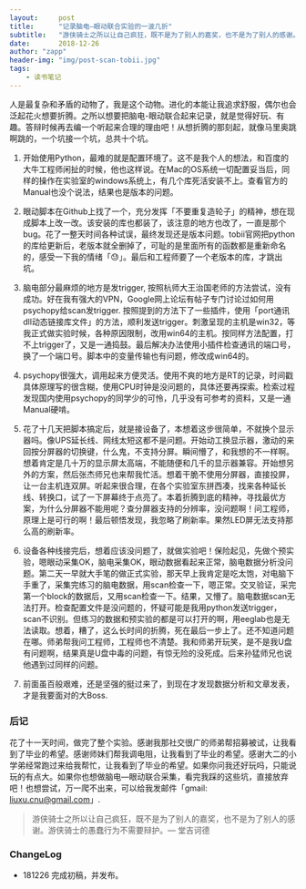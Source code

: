 ```yaml
---
layout:     post
title:      "记录脑电—眼动联合实验的一波几折"
subtitle:   "游侠骑士之所以让自己疯狂，既不是为了别人的嘉奖，也不是为了别人的感谢。游侠骑士的愚蠢行为不需要辩护。"
date:       2018-12-26
author: "zapp"
header-img: "img/post-scan-tobii.jpg"
tags:
    - 读书笔记
---
```


人是最复杂和矛盾的动物了，我是这个动物。进化的本能让我追求舒服，偶尔也会泛起花火想要折腾。之所以想要把脑电-眼动联合起来记录，就是觉得好玩、有趣。答辩时候再去编一个听起来合理的理由吧！从想折腾的那刻起，就像马里奥跳啊跳的，一个坑接一个坑，总共十个坑。

1. 开始使用Python，最难的就是配置环境了。这不是我个人的想法，和百度的大牛工程师闲扯的时候，他也这样说。在Mac的OS系统一切配置妥当后，同样的操作在实验室的windows系统上，有几个库死活安装不上。查看官方的Manual也没个说法，结果也是版本的问题。

2. 眼动脚本在Github上找了一个，充分发挥「不要重复造轮子」的精神，想在现成脚本上改一改。该安装的库也都装了，该注意的地方也改了，一直是那个bug。花了一整天时间各种试误，最终发现还是版本问题。tobii官网把python的库给更新后，老版本就全删掉了，可耻的是里面所有的函数都是重新命名的，感受一下我的情绪「😓」。最后和工程师要了一个老版本的库，才跳出坑。

3. 脑电部分最麻烦的地方是发trigger, 按照杭师大王治国老师的方法尝试，没有成功。好在我有强大的VPN，Google网上论坛有帖子专门讨论过如何用psychopy给scan发trigger. 按照提到的方法下了一些插件，使用「port通讯dll动态链接库文件」的方法，顺利发送trigger。刺激呈现的主机是win32，等我正式做实验时候，各种原因限制，改用win64的主机。按同样方法配置，打不上trigger了，又是一通捣鼓。最后解决办法使用小插件检查通讯的端口号，换了一个端口号。脚本中的变量传输也有问题，修改成win64的。

4. psychopy很强大，调用起来方便灵活。使用不爽的地方是RT的记录，时间戳具体原理写的很含糊，使用CPU时钟是没问题的，具体还要再探索。检索过程发现国内使用psychopy的同学少的可怜，几乎没有可参考的资料，又是一通Manual硬啃。

5. 花了十几天把脚本搞定后，就是接设备了，本想着这步很简单，不就换个显示器吗。像UPS延长线、网线太短这都不是问题。开始动工换显示器，激动的来回按分屏器的切换键，什么鬼，不支持分屏。瞬间懵了，和我想的不一样啊。想着肯定是几十万的显示屏太高端，不能随便和几千的显示器兼容。开始想另外的方案，然后张杰师兄也来帮我忙活。想着干脆不使用分屏器，直接投屏，让一台主机连双屏。听起来很合理，在各个实验室东拼西凑，找来各种延长线、转换口，试了一下屏幕终于点亮了。本着折腾到底的精神，寻找最优方案，为什么分屏器不能用呢？查分屏器支持的分辨率，没问题啊！问工程师，原理上是可行的啊！最后顿悟发现，我忽略了刷新率。果然LED屏无法支持那么高的刷新率。

6. 设备各种线接完后，想着应该没问题了，就做实验吧！保险起见，先做个预实验，嗯眼动采集OK，脑电采集OK，眼动数据看起来正常，脑电数据分析没问题。第二天一早就大手笔的做正式实验，那天早上我肯定是吃太饱，对电脑下手重了，采集完练习的脑电数据，用scan检查一下，嗯正常。交叉验证，采完第一个block的数据后，又用scan检查一下。结果，又懵了。脑电数据scan无法打开。检查配置文件是没问题的，怀疑可能是我用python发送trigger，scan不识别。但练习的数据和预实验的都是可以打开的啊，用eeglab也是无法读取。想着，糟了，这么长时间的折腾，死在最后一步上了。还不知道问题在哪。师弟帮我问工程师，工程师也不清楚。我和师弟开玩笑，是不是我U盘有问题啊，结果真是U盘中毒的问题，有惊无险的没死成。后来孙猛师兄也说他遇到过同样的问题。

7. 前面虽百般艰难，还是坚强的挺过来了，到现在才发现数据分析和文章发表，才是我要面对的大Boss.


### 后记


花了十一天时间，做完了整个实验。感谢我那社交很广的师弟帮招募被试，让我看到了毕业的希望。感谢师妹们帮我调电阻，让我看到了毕业的希望。感谢大二的小学弟经常跑过来给我帮忙，让我看到了毕业的希望。如果你问我还好玩吗，只能说玩的有点大。如果你也想做脑电—眼动联合采集，看完我踩的这些坑，直接放弃吧！也想尝试，万一爬不出来，可以给我发邮件「gmail: liuxu.cnu@gmail.com」.

> 游侠骑士之所以让自己疯狂，既不是为了别人的嘉奖，也不是为了别人的感谢。游侠骑士的愚蠢行为不需要辩护。— 堂吉诃德


### ChangeLog 


* 181226 完成初稿，并发布。






